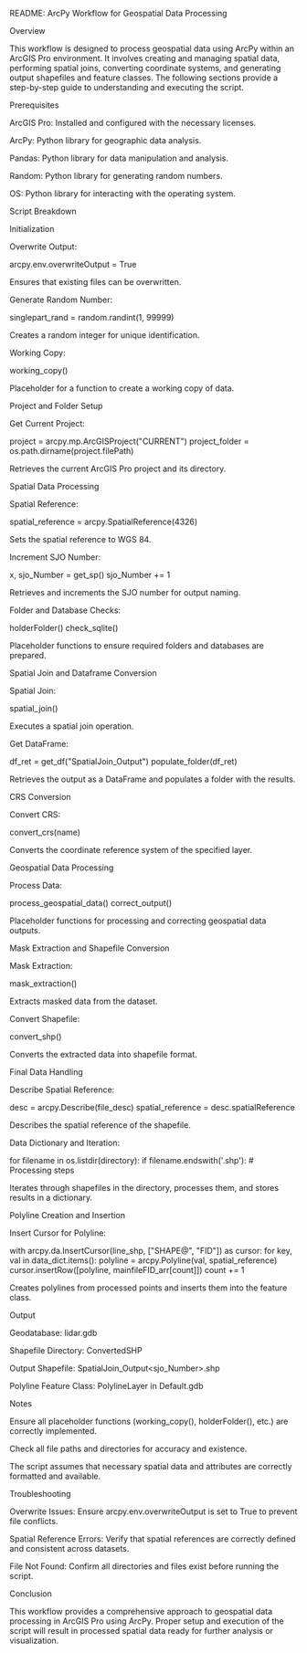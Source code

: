 README: ArcPy Workflow for Geospatial Data Processing

Overview

This workflow is designed to process geospatial data using ArcPy within an ArcGIS Pro environment. It involves creating and managing spatial data, performing spatial joins, converting coordinate systems, and generating output shapefiles and feature classes. The following sections provide a step-by-step guide to understanding and executing the script.

Prerequisites

ArcGIS Pro: Installed and configured with the necessary licenses.

ArcPy: Python library for geographic data analysis.

Pandas: Python library for data manipulation and analysis.

Random: Python library for generating random numbers.

OS: Python library for interacting with the operating system.

Script Breakdown

Initialization

Overwrite Output:

arcpy.env.overwriteOutput = True

Ensures that existing files can be overwritten.

Generate Random Number:

singlepart_rand = random.randint(1, 99999)

Creates a random integer for unique identification.

Working Copy:

working_copy()

Placeholder for a function to create a working copy of data.

Project and Folder Setup

Get Current Project:

project = arcpy.mp.ArcGISProject("CURRENT")
project_folder = os.path.dirname(project.filePath)

Retrieves the current ArcGIS Pro project and its directory.

Spatial Data Processing

Spatial Reference:

spatial_reference = arcpy.SpatialReference(4326)

Sets the spatial reference to WGS 84.

Increment SJO Number:

x, sjo_Number = get_sp()
sjo_Number += 1

Retrieves and increments the SJO number for output naming.

Folder and Database Checks:

holderFolder()
check_sqlite()

Placeholder functions to ensure required folders and databases are prepared.

Spatial Join and Dataframe Conversion

Spatial Join:

spatial_join()

Executes a spatial join operation.

Get DataFrame:

df_ret = get_df("SpatialJoin_Output")
populate_folder(df_ret)

Retrieves the output as a DataFrame and populates a folder with the results.

CRS Conversion

Convert CRS:

convert_crs(name)

Converts the coordinate reference system of the specified layer.

Geospatial Data Processing

Process Data:

process_geospatial_data()
correct_output()

Placeholder functions for processing and correcting geospatial data outputs.

Mask Extraction and Shapefile Conversion

Mask Extraction:

mask_extraction()

Extracts masked data from the dataset.

Convert Shapefile:

convert_shp()

Converts the extracted data into shapefile format.

Final Data Handling

Describe Spatial Reference:

desc = arcpy.Describe(file_desc)
spatial_reference = desc.spatialReference

Describes the spatial reference of the shapefile.

Data Dictionary and Iteration:

for filename in os.listdir(directory):
    if filename.endswith('.shp'):
        # Processing steps

Iterates through shapefiles in the directory, processes them, and stores results in a dictionary.

Polyline Creation and Insertion

Insert Cursor for Polyline:

with arcpy.da.InsertCursor(line_shp, ["SHAPE@", "FID"]) as cursor:
    for key, val in data_dict.items():
        polyline = arcpy.Polyline(val, spatial_reference)
        cursor.insertRow([polyline, mainfileFID_arr[count]])
        count += 1

Creates polylines from processed points and inserts them into the feature class.

Output

Geodatabase: lidar.gdb

Shapefile Directory: ConvertedSHP

Output Shapefile: SpatialJoin_Output<sjo_Number>.shp

Polyline Feature Class: PolylineLayer in Default.gdb

Notes

Ensure all placeholder functions (working_copy(), holderFolder(), etc.) are correctly implemented.

Check all file paths and directories for accuracy and existence.

The script assumes that necessary spatial data and attributes are correctly formatted and available.

Troubleshooting

Overwrite Issues: Ensure arcpy.env.overwriteOutput is set to True to prevent file conflicts.

Spatial Reference Errors: Verify that spatial references are correctly defined and consistent across datasets.

File Not Found: Confirm all directories and files exist before running the script.

Conclusion

This workflow provides a comprehensive approach to geospatial data processing in ArcGIS Pro using ArcPy. Proper setup and execution of the script will result in processed spatial data ready for further analysis or visualization.
